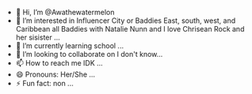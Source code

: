 - 👋 Hi, I’m @Awathewatermelon
- 👀 I’m interested in Influencer City or Baddies East, south, west, and Caribbean all Baddies with Natalie Nunn and I love Chrisean Rock and her sisister ...
- 🌱 I’m currently learning school ...
- 💞️ I’m looking to collaborate on I don't know...
- 📫 How to reach me IDK ...
- 😄 Pronouns: Her/She ...
- ⚡ Fun fact: non ...

<!---
Awathewatermelon/Awathewatermelon is a ✨ special ✨ repository because its `README.md` (this file) appears on your GitHub profile.
You can click the Preview link to take a look at your changes.
--->
